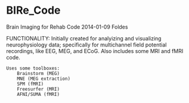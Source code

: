 BIRe_Code
=========

Brain Imaging for Rehab Code
	2014-01-09 Foldes

FUNCTIONALITY:
	Initially created for analyizing and visualizing neurophysiology data; specifically for multichannel field potential recordings, like EEG, MEG, and ECoG. Also includes some MRI and fMRI code.
		
	
	Uses some toolboxes:
		Brainstorm (MEG)
		MNE (MEG extraction)
		SPM (fMRI)
		Freesurfer (MRI)
		AFNI/SUMA (fMRI)
